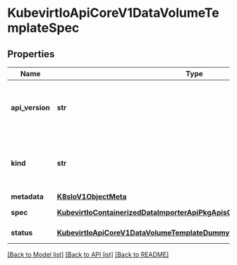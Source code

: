 # KubevirtIoApiCoreV1DataVolumeTemplateSpec

## Properties
Name | Type | Description | Notes
------------ | ------------- | ------------- | -------------
**api_version** | **str** | APIVersion defines the versioned schema of this representation of an object. Servers should convert recognized schemas to the latest internal value, and may reject unrecognized values. More info: https://git.k8s.io/community/contributors/devel/sig-architecture/api-conventions.md#resources | 
**kind** | **str** | Kind is a string value representing the REST resource this object represents. Servers may infer this from the endpoint the client submits requests to. Cannot be updated. In CamelCase. More info: https://git.k8s.io/community/contributors/devel/sig-architecture/api-conventions.md#types-kinds | 
**metadata** | [**K8sIoV1ObjectMeta**](K8sIoV1ObjectMeta.md) |  | [optional] 
**spec** | [**KubevirtIoContainerizedDataImporterApiPkgApisCoreV1beta1DataVolumeSpec**](KubevirtIoContainerizedDataImporterApiPkgApisCoreV1beta1DataVolumeSpec.md) | DataVolumeSpec contains the DataVolume specification. | 
**status** | [**KubevirtIoApiCoreV1DataVolumeTemplateDummyStatus**](KubevirtIoApiCoreV1DataVolumeTemplateDummyStatus.md) | DataVolumeTemplateDummyStatus is here simply for backwards compatibility with a previous API. | [optional] 

[[Back to Model list]](../README.md#documentation-for-models) [[Back to API list]](../README.md#documentation-for-api-endpoints) [[Back to README]](../README.md)


